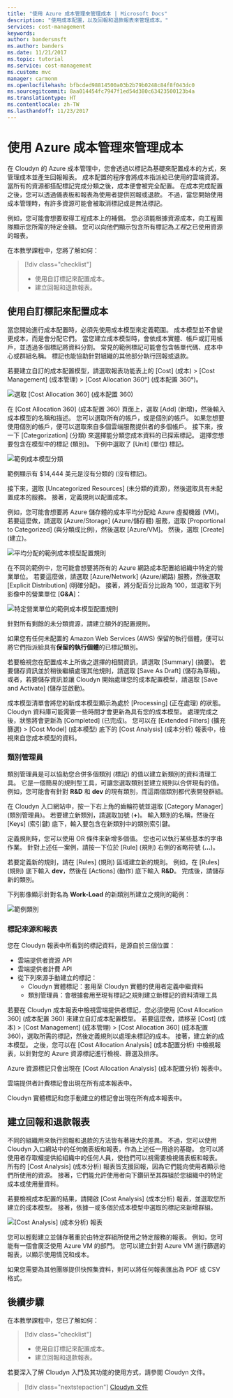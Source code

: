 ```yaml
---
title: "使用 Azure 成本管理來管理成本 | Microsoft Docs"
description: "使用成本配置，以及回報和退款報表來管理成本。"
services: cost-management
keywords: 
author: bandersmsft
ms.author: banders
ms.date: 11/21/2017
ms.topic: tutorial
ms.service: cost-management
ms.custom: mvc
manager: carmonm
ms.openlocfilehash: bfbcded98814500a03b2b79b0248c84f8f043dc0
ms.sourcegitcommit: 8aa014454fc7947f1ed54d380c63423500123b4a
ms.translationtype: HT
ms.contentlocale: zh-TW
ms.lasthandoff: 11/23/2017
---
```

# <a name="manage-costs-by-using-azure-cost-management"></a>使用 Azure 成本管理來管理成本

在 Cloudyn 的 Azure 成本管理中，您會透過以標記為基礎來配置成本的方式，來管理成本並產生回報報表。 成本配置的程序會將成本指派給已使用的雲端資源。 當所有的資源都搭配標記完成分類之後，成本便會被完全配置。 在成本完成配置之後，您可以透過儀表板和報表為使用者提供回報或退款。 不過，當您開始使用成本管理時，有許多資源可能會被取消標記或是無法標記。

例如，您可能會想要取得工程成本上的補償。 您必須能根據資源成本，向工程團隊顯示您所需的特定金額。 您可以向他們顯示包含所有標記為*工程*之已使用資源的報表。

在本教學課程中，您將了解如何：

> [!div class="checklist"]
> * 使用自訂標記來配置成本。
> * 建立回報和退款報表。

## <a name="use-custom-tags-to-allocate-costs"></a>使用自訂標記來配置成本

當您開始進行成本配置時，必須先使用成本模型來定義範圍。 成本模型並不會變更成本，而是會分配它們。 當您建立成本模型時，會依成本實體、帳戶或訂用帳戶，並透過多個標記將資料分割。 常見的範例標記可能會包含帳單代碼、成本中心或群組名稱。 標記也能協助針對組織的其他部分執行回報或退款。

若要建立自訂的成本配置模型，請選取報表功能表上的 [Cost] \(成本\) &gt; [Cost Management] \(成本管理\) &gt; [Cost Allocation 360°] \(成本配置 360°\)。

![選取 [Cost Allocation 360] \(成本配置 360\)](./media/tutorial-manage-costs/cost-allocation-360.png)

在 [Cost Allocation 360] \(成本配置 360\) 頁面上，選取 [Add] \(新增\)，然後輸入成本模型的名稱和描述。 您可以選取所有的帳戶，或是個別的帳戶。 如果您想要使用個別的帳戶，便可以選取來自多個雲端服務提供者的多個帳戶。 接下來，按一下 [Categorization] \(分類\) 來選擇能分類您成本資料的已探索標記。 選擇您想要包含在模型中的標記 (類別)。 下例中選取了 [Unit] \(單位\) 標記。

![範例成本模型分類](./media/tutorial-manage-costs/cost-model01.png)



範例顯示有 $14,444 美元是沒有分類的 (沒有標記)。

接下來，選取 [Uncategorized Resources] \(未分類的資源\)，然後選取具有未配置成本的服務。 接著，定義規則以配置成本。

例如，您可能會想要將 Azure 儲存體的成本平均分配給 Azure 虛擬機器 (VM)。 若要這麼做，請選取 [Azure/Storage] \(Azure/儲存體\) 服務，選取 [Proportional to Categorized] \(與分類成比例\)，然後選取 [Azure/VM]。 然後，選取 [Create] \(建立\)。

![平均分配的範例成本模型配置規則](./media/tutorial-manage-costs/cost-model02.png)



在不同的範例中，您可能會想要將所有的 Azure 網路成本配置給組織中特定的營業單位。 若要這麼做，請選取 [Azure/Network] \(Azure/網路\) 服務，然後選取 [Explicit Distribution] \(明確分配\)。 接著，將分配百分比設為 100，並選取下列影像中的營業單位 [**G&amp;A**]：

![特定營業單位的範例成本模型配置規則](./media/tutorial-manage-costs/cost-model03.png)



針對所有剩餘的未分類資源，請建立額外的配置規則。

如果您有任何未配置的 Amazon Web Services (AWS) 保留的執行個體，便可以將它們指派給具有**保留的執行個體**的已標記類別。

若要檢視您在配置成本上所做之選擇的相關資訊，請選取 [Summary] \(摘要\)。 若要儲存資訊並於稍後繼續處理其他規則，請選取 [Save As Draft] \(儲存為草稿\)。 或者，若要儲存資訊並讓 Cloudyn 開始處理您的成本配置模型，請選取 [Save and Activate] \(儲存並啟動\)。

成本模型清單會將您的新成本模型顯示為處於 [Processing] \(正在處理\) 的狀態。 Cloudyn 資料庫可能需要一些時間才會更新為具有您的成本模型。 處理完成之後，狀態將會更新為 [Completed] \(已完成\)。 您可以在 [Extended Filters] \(擴充篩選\) &gt; [Cost Model] \(成本模型\) 底下的 [Cost Analysis] \(成本分析\) 報表中，檢視來自您成本模型的資料。

### <a name="category-manager"></a>類別管理員

類別管理員是可以協助您合併多個類別 (標記) 的值以建立新類別的資料清理工具。 它是一個簡易的規則型工具，可讓您選取類別並建立規則以合併現有的值。 例如，您可能會有針對 **R&amp;D** 和 **dev** 的現有類別，而這兩個類別都代表開發群組。

在 Cloudyn 入口網站中，按一下右上角的齒輪符號並選取 [Category Manager] \(類別管理員\)。 若要建立新類別，請選取加號 (**+**)。 輸入類別的名稱，然後在 [Keys] \(索引鍵\) 底下，輸入要包含在新類別中的類別索引鍵。

定義規則時，您可以使用 OR 條件來新增多個值。 您也可以執行某些基本的字串作業。 針對上述任一案例，請按一下位於 [Rule] \(規則\) 右側的省略符號 (**…**)。

若要定義新的規則，請在 [Rules] \(規則\) 區域建立新的規則。 例如，在 [Rules] \(規則\) 底下輸入 **dev**，然後在 [Actions] \(動作\) 底下輸入 **R&amp;D**。 完成後，請儲存新的類別。

下列影像顯示針對名為 **Work-Load** 的新類別所建立之規則的範例：

![範例類別](./media/tutorial-manage-costs/category01.png)

### <a name="tag-sources-and-reports"></a>標記來源和報表

您在 Cloudyn 報表中所看到的標記資料，是源自於三個位置：

- 雲端提供者資源 API
- 雲端提供者計費 API
- 從下列來源手動建立的標記：
    - Cloudyn 實體標記：套用至 Cloudyn 實體的使用者定義中繼資料
    - 類別管理員：會根據套用至現有標記之規則建立新標記的資料清理工具

若要在 Cloudyn 成本報表中檢視雲端提供者標記，您必須使用 [Cost Allocation 360] \(成本配置 360\) 來建立自訂成本配置模型。 若要這麼做，請移至 [Cost] \(成本\) > [Cost Management] \(成本管理\) > [Cost Allocation 360] \(成本配置 360\)，選取所需的標記，然後定義規則以處理未標記的成本。 接著，建立新的成本模型。 之後，您可以在 [Cost Allocation Analysis] \(成本配置分析\) 中檢視報表，以針對您的 Azure 資源標記進行檢視、篩選及排序。

Azure 資源標記只會出現在 [Cost Allocation Analysis] \(成本配置分析\) 報表中。

雲端提供者計費標記會出現在所有成本報表中。

Cloudyn 實體標記和您手動建立的標記會出現在所有成本報表中。


## <a name="create-showback-and-chargeback-reports"></a>建立回報和退款報表

不同的組織用來執行回報和退款的方法皆有著極大的差異。 不過，您可以使用 Cloudyn 入口網站中的任何儀表板和報表，作為上述任一用途的基礎。 您可以將使用者存取權提供給組織中的任何人員，使他們可以視需要檢視儀表板和報表。 所有的 [Cost Analysis] \(成本分析\) 報表皆支援回報，因為它們能向使用者顯示他們所使用的資源。 接著，它們能允許使用者向下鑽研至其群組於您組織中的特定成本或使用量資料。

若要檢視成本配置的結果，請開啟 [Cost Analysis] \(成本分析\) 報表，並選取您所建立的成本模型。 接著，依據一或多個於成本模型中選取的標記來新增群組。

![[Cost Analysis] \(成本分析\) 報表](./media/tutorial-manage-costs/cost-analysis.png)

您可以輕鬆建立並儲存著重於由特定群組所使用之特定服務的報表。 例如，您可能有一個會廣泛使用 Azure VM 的部門。 您可以建立針對 Azure VM 進行篩選的報表，以顯示使用情況和成本。

如果您需要為其他團隊提供快照集資料，則可以將任何報表匯出為 PDF 或 CSV 格式。


## <a name="next-steps"></a>後續步驟

在本教學課程中，您已了解如何：

> [!div class="checklist"]
> * 使用自訂標記來配置成本。
> * 建立回報和退款報表。



若要深入了解 Cloudyn 入門及其功能的使用方式，請參閱 Cloudyn 文件。

> [!div class="nextstepaction"]
> [Cloudyn 文件](https://support.cloudyn.com/hc/)

